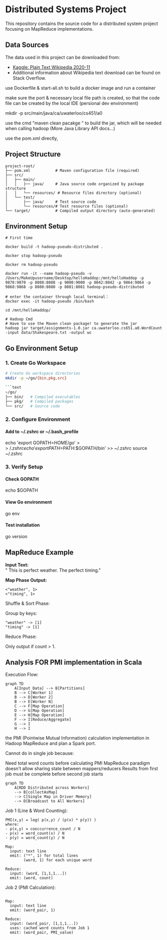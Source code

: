 # Distributed Systems Project

This repository contains the source code for a distributed system project focusing on MapReduce implementations.

## Data Sources
The data used in this project can be downloaded from:
- [Kaggle: Plain Text Wikipedia 2020-11](https://www.kaggle.com/ltcmdrdata/plain-text-wikipedia-202011)
- Additional information about Wikipedia text download can be found on Stack Overflow.

use Dockerfile & start-all.sh to build a docker image and run a container

make sure the port & necessary local file path is created, so that the code file can be created by the local IDE (persional dev environment)

mkdir -p src/main/java/ca/uwaterloo/cs451/a0

use the cmd "maven clean pacakge " to build the jar, which will be needed when calling hadoop
(More Java Library API docs...)

use the pom.xml directly, 




## Project Structure
```text
project-root/
├── pom.xml           # Maven configuration file (required)
├── src/
│   ├── main/
│   │   ├── java/     # Java source code organized by package structure
│   │   └── resources/ # Resource files directory (optional)
│   └── test/
│       ├── java/     # Test source code
│       └── resources/# Test resource files (optional)
└── target/           # Compiled output directory (auto-generated)
```

## Environment Setup

```text
# First time

docker build -t hadoop-pseudo-distributed .

docker stop hadoop-pseudo

docker rm hadoop-pseudo

docker run -it --name hadoop-pseudo -v /Users/MakeUpusername/Desktop/helloHaddop:/mnt/helloHaddop -p 9870:9870 -p 8088:8088 -p 9000:9000 -p 8042:8042 -p 9864:9864 -p 9868:9868 -p 8080:8080 -p 8081:8081 hadoop-pseudo-distributed

# enter the container through local terminal：
docker exec -it hadoop-pseudo /bin/bash

cd /mnt/helloHaddop/

# Hadoop Cmd
# Have to use the Maven clean package! to generate the jar
hadoop jar target/assignments-1.0.jar ca.uwaterloo.cs651.a0.WordCount -input data/Shakespeare.txt -output wc
```

## Go Environment Setup
### 1. Create Go Workspace
```bash
# Create Go workspace directories
mkdir -p ~/go/{bin,pkg,src}

```text
~/go/
├── bin/   # Compiled executables
├── pkg/   # Compiled packages
└── src/   # Source code
```

### 2. Configure Environment
#### Add to ~/.zshrc or ~/.bash_profile
echo 'export GOPATH=$HOME/go' >> ~/.zshrc
echo 'export PATH=$PATH:$GOPATH/bin' >> ~/.zshrc
source ~/.zshrc

### 3. Verify Setup
#### Check GOPATH
echo $GOPATH

#### View Go environment
go env

#### Test installation
go version

## MapReduce Example

**Input Text:**  
" This is perfect weather. The perfect timing."

**Map Phase Output:**  
```text
<"weather", 1>
<"timing", 1>
```
Shuffle & Sort Phase:

Group by keys:
```text
"weather" -> [1]
"timing" -> [1]
```

Reduce Phase:

Only output if count > 1.


## Analysis FOR PMI implementation in Scala

Execution Flow:
```text
graph TD
    A[Input Data] --> B[Partitions]
    B --> C[Worker 1]
    B --> D[Worker 2]
    B --> E[Worker N]
    C --> F[Map Operation]
    D --> G[Map Operation]
    E --> H[Map Operation]
    F --> I[Reduce/Aggregate]
    G --> I
    H --> I
```
the PMI (Pointwise Mutual Information) calculation implementation in Hadoop MapReduce and plan a Spark port.

Cannot do in single job because:

Need total word counts before calculating PMI
MapReduce paradigm doesn't allow sharing state between mappers/reducers
Results from first job must be complete before second job starts

```text
graph TD
    A[RDD Distributed across Workers] 
    --> B[collectAsMap]
    --> C[Single Map in Driver Memory]
    --> D[Broadcast to All Workers]
```

Job 1 (Line & Word Counting):

```text
PMI(x,y) = log( p(x,y) / (p(x) * p(y)) )
where:
- p(x,y) = cooccurrence_count / N
- p(x) = word_count(x) / N
- p(y) = word_count(y) / N
```

```text
Map: 
  input: text line
  emit: ("*", 1) for total lines
        (word, 1) for each unique word

Reduce:
  input: (word, [1,1,1...])
  emit: (word, count)
```

Job 2 (PMI Calculation):

```text

Map:
  input: text line
  emit: (word_pair, 1)

Reduce:
  input: (word_pair, [1,1,1...])
  uses: cached word counts from Job 1
  emit: (word_pair, PMI_value)

```
